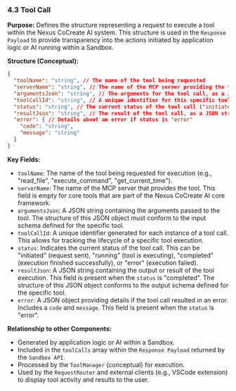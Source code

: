 ### 4.3 Tool Call

**Purpose:** Defines the structure representing a request to execute a tool within the Nexus CoCreate AI system. This structure is used in the `Response Payload` to provide transparency into the actions initiated by application logic or AI running within a Sandbox.

**Structure (Conceptual):**

```json
{
  "toolName": "string", // The name of the tool being requested
  "serverName": "string", // The name of the MCP server providing the tool (empty for core tools)
  "argumentsJson": "string", // The arguments for the tool call, as a JSON string
  "toolCallId": "string", // A unique identifier for this specific tool call instance
  "status": "string", // The current status of the tool call ("initiated", "running", "completed", "error")
  "resultJson": "string", // The result of the tool call, as a JSON string (present when status is "completed")
  "error": { // Details about an error if status is "error"
    "code": "string",
    "message": "string"
  }
}
```

**Key Fields:**

*   `toolName`: The name of the tool being requested for execution (e.g., "read_file", "execute_command", "get_current_time").
*   `serverName`: The name of the MCP server that provides the tool. This field is empty for core tools that are part of the Nexus CoCreate AI core framework.
*   `argumentsJson`: A JSON string containing the arguments passed to the tool. The structure of this JSON object must conform to the input schema defined for the specific tool.
*   `toolCallId`: A unique identifier generated for each instance of a tool call. This allows for tracking the lifecycle of a specific tool execution.
*   `status`: Indicates the current status of the tool call. This can be "initiated" (request sent), "running" (tool is executing), "completed" (execution finished successfully), or "error" (execution failed).
*   `resultJson`: A JSON string containing the output or result of the tool execution. This field is present when the `status` is "completed". The structure of this JSON object conforms to the output schema defined for the specific tool.
*   `error`: A JSON object providing details if the tool call resulted in an error. Includes a `code` and `message`. This field is present when the `status` is "error".

**Relationship to other Components:**

*   Generated by application logic or AI within a Sandbox.
*   Included in the `toolCalls` array within the `Response Payload` returned by the `Sandbox API`.
*   Processed by the `ToolManager` (conceptual) for execution.
*   Used by the `RequestRouter` and external clients (e.g., VSCode extension) to display tool activity and results to the user.
